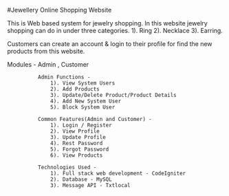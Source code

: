 #Jewellery Online Shopping Website

This is Web based system for jewelry shopping. In this website jewelry shopping can
do in under three categories.
              1). Ring
              2). Necklace
              3). Earring.
   
Customers can create an account & login to their profile for find the new products from this website.
   
Modules - Admin , Customer
   
              Admin Functions -
                  1). View System Users
                  2). Add Products
                  3). Update/Delete Product/Product Details
                  4). Add New System User
                  5). Block System User
   
              Common Features(Admin and Customer) -
                  1). Login / Register
                  2). View Profile
                  3). Update Profile
                  4). Rest Password
                  5). Forgot Password
                  6). View Products
   
              Technologies Used -
                  1). Full stack web development - CodeIgniter
                  2). Database - MySQL
                  3). Message API - Txtlocal
              

